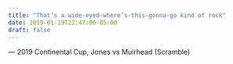 ```yaml
---
title: "That’s a wide-eyed-where’s-this-gonna-go kind of rock"
date: 2019-01-19T22:47:00-05:00
draft: false
---
```

— 2019 Continental Cup, Jones vs Muirhead (Scramble)